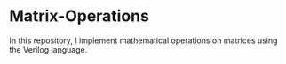 # Matrix-Operations
In this repository, I implement mathematical operations on matrices using the Verilog language.

